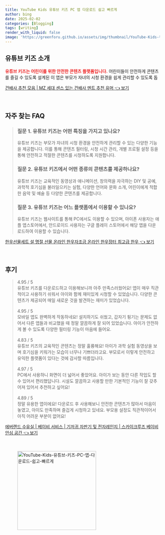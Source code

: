 ```yaml
---
title: YouTube Kids 유튜브 키즈 PC 앱 다운로드 쉽고 빠르게
author: bing
date: 2025-02-02
categories: [Blogging]
tags: [writing]
render_with_liquid: false
image: 'https://greenforu.github.io/assets/img/thumbnail/YouTube-Kids-유튜브-키즈-PC-앱-다운로드-쉽고-빠르게.webp'
---
```



<h2 id='유튜브_키즈_소개'>유튜브 키즈 소개</h2>

<p><p><b><span style="color: #ee2323;">유튜브 키즈는 어린이를 위한 안전한 콘텐츠 플랫폼입니다.</span></b> 어린이들이 안전하게 콘텐츠를 즐길 수 있도록 설계된 이 앱은 부모가 자녀의 시청 환경을 쉽게 관리할 수 있도록 돕</p>
<p><a class="click-button" title="건배사 추천 모음 | MZ 세대 센스 있는 건배사 멘트 추천 유머" href="https://greenforu.github.io/posts/%EA%B1%B4%EB%B0%B0%EC%82%AC-%EC%B6%94%EC%B2%9C-%EB%AA%A8%EC%9D%8C-MZ-%EC%84%B8%EB%8C%80-%EC%84%BC%EC%8A%A4-%EC%9E%88%EB%8A%94-%EA%B1%B4%EB%B0%B0%EC%82%AC-%EB%A9%98%ED%8A%B8-%EC%B6%94%EC%B2%9C-%EC%9C%A0%EB%A8%B8/" rel="dofollow">건배사 추천 모음 | MZ 세대 센스 있는 건배사 멘트 추천 유머 👈 보기</a></p><br>
<h2 id='자주_찾는_FAQ'>자주 찾는 FAQ</h2>
<div itemscope="" itemtype="https://schema.org/FAQPage"> 
<blockquote> 
<div itemscope="" itemprop="mainEntity" itemtype="https://schema.org/Question"> 
<h3 itemprop="name">질문 1. 유튜브 키즈는 어떤 특징을 가지고 있나요?</h3> 
<div itemscope="" itemprop="acceptedAnswer" itemtype="https://schema.org/Answer"> 
<span itemprop="text"> 
<p>유튜브 키즈는 부모가 자녀의 시청 환경을 안전하게 관리할 수 있는 다양한 기능을 제공합니다. 이를 통해 콘텐츠 필터링, 시청 시간 관리, 개별 프로필 설정 등을 통해 안전하고 적절한 콘텐츠를 시청하도록 지원합니다.</p> 
</span> 
</div> 
</div> 

<div itemscope="" itemprop="mainEntity" itemtype="https://schema.org/Question"> 
<h3 itemprop="name">질문 2. 유튜브 키즈에서 어떤 종류의 콘텐츠를 제공하나요?</h3> 
<div itemscope="" itemprop="acceptedAnswer" itemtype="https://schema.org/Answer"> 
<span itemprop="text"> 
<p>유튜브 키즈는 교육적인 동영상과 애니메이션, 창의력을 자극하는 DIY 및 공예, 과학적 호기심을 불러일으키는 실험, 다양한 언어와 문화 소개, 어린이에게 적합한 음악 및 예술 등 다양한 콘텐츠를 제공합니다.</p> 
</span> 
</div> 
</div> 

<div itemscope="" itemprop="mainEntity" itemtype="https://schema.org/Question"> 
<h3 itemprop="name">질문 3. 유튜브 키즈는 어느 플랫폼에서 이용할 수 있나요?</h3> 
<div itemscope="" itemprop="acceptedAnswer" itemtype="https://schema.org/Answer"> 
<span itemprop="text"> 
<p>유튜브 키즈는 웹사이트를 통해 PC에서도 이용할 수 있으며, 아이폰 사용자는 애플 앱스토어에서, 안드로이드 사용자는 구글 플레이 스토어에서 해당 앱을 다운로드하여 이용할 수 있습니다.</p> 
</span> 
</div> 
</div> 

</blockquote> 
</div>
<p><a class="click-button" title="한우선물세트 설 명절 선물 온라인 한우자조금 온라인 한우장터 최고급 한우" href="https://greenforu.github.io/posts/%ED%95%9C%EC%9A%B0%EC%84%A0%EB%AC%BC%EC%84%B8%ED%8A%B8-%EC%84%A4-%EB%AA%85%EC%A0%88-%EC%84%A0%EB%AC%BC-%EC%98%A8%EB%9D%BC%EC%9D%B8-%ED%95%9C%EC%9A%B0%EC%9E%90%EC%A1%B0%EA%B8%88-%EC%98%A8%EB%9D%BC%EC%9D%B8-%ED%95%9C%EC%9A%B0%EC%9E%A5%ED%84%B0-%EC%B5%9C%EA%B3%A0%EA%B8%89-%ED%95%9C%EC%9A%B0/" rel="dofollow">한우선물세트 설 명절 선물 온라인 한우자조금 온라인 한우장터 최고급 한우 👈 보기</a></p><br>
<h2 id='후기'>후기</h2>
<div itemscope itemtype="https://schema.org/Product">
  <blockquote>
  <div itemprop="review" itemscope itemtype="https://schema.org/Review">
      <div itemprop="reviewRating" itemscope itemtype="https://schema.org/Rating"> <span itemprop="ratingValue">4.95</span> / <span itemprop="bestRating">5</span> </div>
      <span itemprop="reviewBody">유튜브 키즈를 다운로드하고 이용해보니까 아주 만족스러웠어요! 앱이 매우 직관적이고 사용하기 쉬워서 아이와 함께 재미있게 시청할 수 있었습니다. 다양한 콘텐츠가 제공되어 매일 새로운 것을 발견하는 재미가 있었습니다.</span>
  </div>
  <br>
  <div itemprop="review" itemscope itemtype="https://schema.org/Review">
      <div itemprop="reviewRating" itemscope itemtype="https://schema.org/Rating"> <span itemprop="ratingValue">4.95</span> / <span itemprop="bestRating">5</span> </div>
      <span itemprop="reviewBody">모바일 앱도 완벽하게 작동하네요! 설치하기도 쉬웠고, 갑자기 튕기는 문제도 없어서 다른 앱들과 비교했을 때 정말 깔끔하게 잘 되어 있었습니다. 아이가 안전하게 볼 수 있도록 다양한 필터링 기능이 마음에 들어요.</span>
  </div>
  <br>
  <div itemprop="review" itemscope itemtype="https://schema.org/Review">
      <div itemprop="reviewRating" itemscope itemtype="https://schema.org/Rating"> <span itemprop="ratingValue">4.83</span> / <span itemprop="bestRating">5</span> </div>
      <span itemprop="reviewBody">유튜브 키즈의 교육적인 콘텐츠는 정말 훌륭해요! 아이가 과학 실험 동영상을 보며 호기심을 키워가는 모습이 너무나 기쁘더라고요. 부모로서 이렇게 안전하고 유익한 플랫폼이 있다는 것에 감사할 따름입니다.</span>
  </div>
  <br>
  <div itemprop="review" itemscope itemtype="https://schema.org/Review">
      <div itemprop="reviewRating" itemscope itemtype="https://schema.org/Rating"> <span itemprop="ratingValue">4.97</span> / <span itemprop="bestRating">5</span> </div>
      <span itemprop="reviewBody">PC에서 사용하니 화면이 더 넓어서 좋았어요. 아이가 보는 동안 다른 작업도 할 수 있어서 편리했답니다. 시설도 깔끔하고 사용할 만한 기본적인 기능이 잘 갖추어져 있어서 추천하고 싶어요!</span>
  </div>
  <br>
  <div itemprop="review" itemscope itemtype="https://schema.org/Review">
      <div itemprop="reviewRating" itemscope itemtype="https://schema.org/Rating"> <span itemprop="ratingValue">4.89</span> / <span itemprop="bestRating">5</span> </div>
      <span itemprop="reviewBody">정말 유용한 앱이에요! 다운로드 후 사용해보니 안전한 콘텐츠가 많아서 마음이 놓였고, 아이도 만족하며 즐겁게 시청하고 있네요. 부모용 설정도 직관적이어서 아직 어려운 부분이 없어요!</span>
  </div>
  </blockquote>
</div>
<p><a class="click-button" title="에버랜드 수유실 | 베이비 서비스 | 기저귀 자판기 및 전자레인지 | 스카이크루즈 베이비 안심 공간" href="https://greenforu.github.io/posts/%EC%97%90%EB%B2%84%EB%9E%9C%EB%93%9C-%EC%88%98%EC%9C%A0%EC%8B%A4-%EB%B2%A0%EC%9D%B4%EB%B9%84-%EC%84%9C%EB%B9%84%EC%8A%A4-%EA%B8%B0%EC%A0%80%EA%B7%80-%EC%9E%90%ED%8C%90%EA%B8%B0-%EB%B0%8F-%EC%A0%84%EC%9E%90%EB%A0%88%EC%9D%B8%EC%A7%80-%EC%8A%A4%EC%B9%B4%EC%9D%B4%ED%81%AC%EB%A3%A8%EC%A6%88-%EB%B2%A0%EC%9D%B4%EB%B9%84-%EC%95%88%EC%8B%AC-%EA%B3%B5%EA%B0%84/" rel="dofollow">에버랜드 수유실 | 베이비 서비스 | 기저귀 자판기 및 전자레인지 | 스카이크루즈 베이비 안심 공간 👈 보기</a></p><br>
<figure class="image"><img src="https://greenforu.github.io/assets/img/thumbnail/YouTube-Kids-유튜브-키즈-PC-앱-다운로드-쉽고-빠르게.webp" alt="YouTube-Kids-유튜브-키즈-PC-앱-다운로드-쉽고-빠르게" width="256" height="256"></figure>